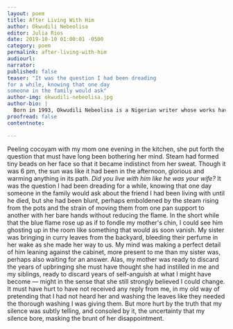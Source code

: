 ```yaml
---
layout: poem
title: After Living With Him
author: Okwudili Nebeolisa
editor: Julia Rios
date: 2019-10-10 01:00:01 -0500
category: poem
permalink: after-living-with-him
audiourl:
narrator:
published: false
teaser: "It was the question I had been dreading
for a while, knowing that one day
someone in the family would ask"
author-img: okwudili-nebeolisa.jpg
author-bio: |
  Born in 1993, Okwudili Nebeolisa is a Nigerian writer whose works have appeared in _Threepenny Review_and anthologies from Commonwealth Writers, and have been nominated for a Pushcart Prize by The _Cincinnati Review_, _Salamander Magazine_, and _Beloit Poetry Journal_. His works have been shortlisted for the Gerald Kraak Award, The Sillerman First Book Prize for African Poetry, and the Tom Howard/John H Reid Fiction and Essay Contest Award.
proofread: false
contentnote:

---
```


Peeling cocoyam with my mom one evening
in the kitchen, she put forth the question
that must have long been bothering her mind.
Steam had formed tiny beads on her face
so that it became indistinct from her sweat.
Though it was 6 pm, the sun was like
it had been in the afternoon, glorious
and warming anything in its path.
_Did you live with him like he was your wife?_
It was the question I had been dreading
for a while, knowing that one day
someone in the family would ask
about the friend I had been living with
until he died, but she had been blunt,
perhaps emboldened by the steam rising
from the pots and the strain of moving them
from one pan support to another
with her bare hands without reducing the flame.
In the short while that the blue flame rose up
as if to fondle my mother's chin,
I could see him ghosting up in the room
like something that would as soon vanish.
My sister was bringing in curry leaves
from the backyard, bleeding their perfume
in her wake as she made her way to us.
My mind was making a perfect detail
of him leaning against the cabinet,
more present to me than my sister was,
perhaps also waiting for an answer.
Alas, my mother was ready to discard
the years of upbringing she must have thought
she had instilled in me and my siblings,
ready to discard years of self-anguish
at what I might have become — might in the sense
that she still strongly believed I could change.
It must have hurt to have not received
any reply from me, in my old way
of pretending that I had not heard her
and washing the leaves like they needed
the thorough washing I was giving them.
But more hurt by the truth that my silence
was subtly telling, and consoled by it,
the uncertainty that my silence bore,
masking the brunt of her disappointment.
